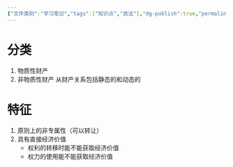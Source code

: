 ```yaml
---
{"文件类别":"学习笔记","tags":["知识点","民法"],"dg-publish":true,"permalink":"/学习笔记studyup/知识点cheese/财产关系/","dgPassFrontmatter":true,"created":"2024-07-02T21:26:24.485+08:00","updated":"2024-10-24T23:17:03.660+08:00"}
---
```


# 分类
1. 物质性财产
2. 非物质性财产 
从财产关系包括静态的和动态的

# 特征 
1. 原则上的非专属性（可以转让）
2. 具有直接经济价值
	- 权利的转移时能不能获取经济价值
	- 权力的使用能不能获取经济价值